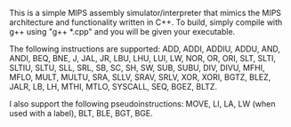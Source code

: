 This is a simple MIPS assembly simulator/interpreter that mimics the MIPS architecture and functionality written in C++.
To build, simply compile with g++ using "g++ *.cpp" and you will be given your executable.

The following instructions are supported:
  ADD, ADDI, ADDIU, ADDU, AND, ANDI, BEQ, BNE, J, JAL, JR, LBU,
  LHU, LUI, LW, NOR, OR, ORI, SLT, SLTI, SLTIU, SLTU, SLL, SRL,
  SB, SC, SH, SW, SUB, SUBU, DIV, DIVU, MFHI, MFLO, MULT, MULTU,
  SRA, SLLV, SRAV, SRLV, XOR, XORI, BGTZ, BLEZ, JALR, LB, LH, MTHI,
  MTLO, SYSCALL, SEQ, BGEZ, BLTZ.

I also support the following pseudoinstructions:
  MOVE, LI, LA, LW (when used with a label), BLT, BLE, BGT, BGE.
